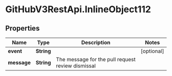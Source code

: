 # GitHubV3RestApi.InlineObject112

## Properties

Name | Type | Description | Notes
------------ | ------------- | ------------- | -------------
**event** | **String** |  | [optional] 
**message** | **String** | The message for the pull request review dismissal | 


